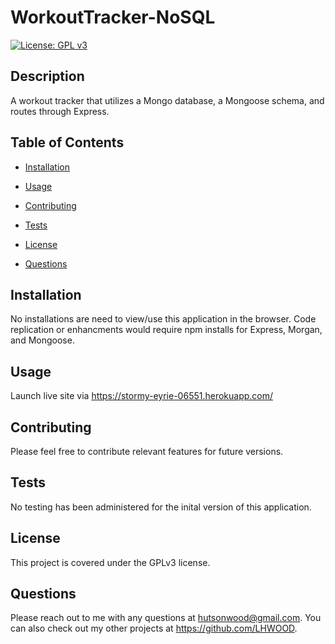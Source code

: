 # WorkoutTracker-NoSQL

[![License: GPL v3](https://img.shields.io/badge/License-GPLv3-blue.svg)](https://www.gnu.org/licenses/gpl-3.0)

## Description

A workout tracker that utilizes a Mongo database, a Mongoose schema, and routes through Express.

## Table of Contents

- [Installation](#installation)

- [Usage](#usage)

- [Contributing](#contributing)

- [Tests](#tests)

- [License](#license)

- [Questions](#questions)

## Installation

No installations are need to view/use this application in the browser. Code replication or enhancments would require npm installs for Express, Morgan, and Mongoose.

## Usage

Launch live site via https://stormy-eyrie-06551.herokuapp.com/

## Contributing

Please feel free to contribute relevant features for future versions.

## Tests

No testing has been administered for the inital version of this application.

## License

This project is covered under the GPLv3 license.

## Questions

Please reach out to me with any questions at hutsonwood@gmail.com. You can also check out my other projects at https://github.com/LHWOOD.

